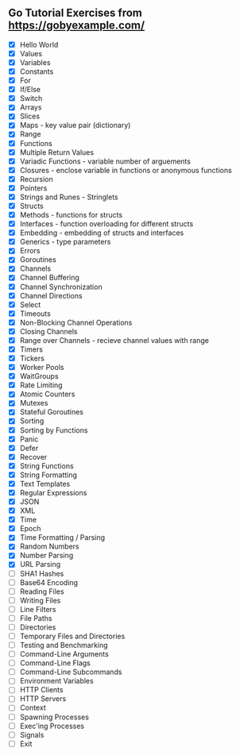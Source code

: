 ## Go Tutorial Exercises from https://gobyexample.com/
- [x] Hello World
- [x] Values
- [x] Variables
- [x] Constants
- [x] For
- [x] If/Else
- [x] Switch
- [x] Arrays
- [x] Slices
- [x] Maps - key value pair (dictionary)
- [x] Range
- [x] Functions
- [x] Multiple Return Values
- [x] Variadic Functions - variable number of arguements
- [x] Closures - enclose variable in functions or anonymous functions
- [x] Recursion
- [x] Pointers
- [x] Strings and Runes - Stringlets
- [x] Structs
- [x] Methods - functions for structs
- [x] Interfaces - function overloading for different structs
- [x] Embedding - embedding of structs and interfaces
- [x] Generics - type parameters
- [x] Errors
- [x] Goroutines
- [x] Channels
- [x] Channel Buffering
- [x] Channel Synchronization
- [x] Channel Directions
- [x] Select
- [x] Timeouts
- [x] Non-Blocking Channel Operations
- [x] Closing Channels
- [x] Range over Channels - recieve channel values with range
- [x] Timers
- [x] Tickers
- [x] Worker Pools
- [x] WaitGroups
- [x] Rate Limiting
- [x] Atomic Counters
- [x] Mutexes
- [x] Stateful Goroutines
- [x] Sorting
- [x] Sorting by Functions
- [x] Panic
- [x] Defer
- [x] Recover
- [x] String Functions
- [x] String Formatting
- [x] Text Templates
- [x] Regular Expressions
- [x] JSON
- [x] XML
- [x] Time
- [x] Epoch
- [x] Time Formatting / Parsing
- [x] Random Numbers
- [x] Number Parsing
- [x] URL Parsing
- [ ] SHA1 Hashes
- [ ] Base64 Encoding
- [ ] Reading Files
- [ ] Writing Files
- [ ] Line Filters
- [ ] File Paths
- [ ] Directories
- [ ] Temporary Files and Directories
- [ ] Testing and Benchmarking
- [ ] Command-Line Arguments
- [ ] Command-Line Flags
- [ ] Command-Line Subcommands
- [ ] Environment Variables
- [ ] HTTP Clients
- [ ] HTTP Servers
- [ ] Context
- [ ] Spawning Processes
- [ ] Exec'ing Processes
- [ ] Signals
- [ ] Exit
